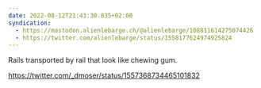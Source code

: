 ```yaml
---
date: 2022-08-12T21:43:30.835+02:00
syndication:
  - https://mastodon.alienlebarge.ch/@alienlebarge/108811614275074426
  - https://twitter.com/alienlebarge/status/1558177624974925824
---
```

Rails transported by rail that look like chewing gum.

https://twitter.com/_dmoser/status/1557368734465101832
